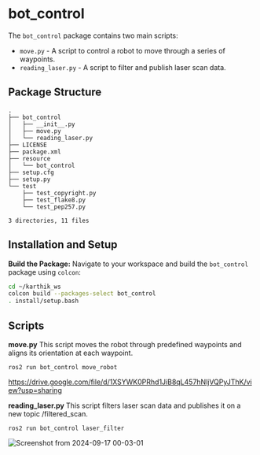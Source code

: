 # bot_control

The `bot_control` package contains two main scripts:
- `move.py` - A script to control a robot to move through a series of waypoints.
- `reading_laser.py` - A script to filter and publish laser scan data.

## Package Structure

```
.
├── bot_control
│   ├── __init__.py
│   ├── move.py
│   └── reading_laser.py
├── LICENSE
├── package.xml
├── resource
│   └── bot_control
├── setup.cfg
├── setup.py
└── test
    ├── test_copyright.py
    ├── test_flake8.py
    └── test_pep257.py

3 directories, 11 files

```

## Installation and Setup

**Build the Package:**
   Navigate to your workspace and build the `bot_control` package using `colcon`:

   ```bash
   cd ~/karthik_ws
   colcon build --packages-select bot_control
   . install/setup.bash
   ```
## Scripts
**move.py**
This script moves the robot through predefined waypoints and aligns its orientation at each waypoint.
```
ros2 run bot_control move_robot
```

https://drive.google.com/file/d/1XSYWK0PRhd1JiB8qL457hNljVQPyJThK/view?usp=sharing

**reading_laser.py**
This script filters laser scan data and publishes it on a new topic /filtered_scan.

```
ros2 run bot_control laser_filter
```

![Screenshot from 2024-09-17 00-03-01](https://github.com/user-attachments/assets/b1fd823b-752b-4882-aaf6-1c9d8c5db8d9)

